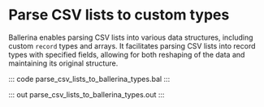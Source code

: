 # Parse CSV lists to custom types

Ballerina enables parsing CSV lists into various data structures, including custom `record` types and arrays. It facilitates parsing CSV lists into record types with specified fields, allowing for both reshaping of the data and maintaining its original structure.

::: code parse_csv_lists_to_ballerina_types.bal :::

::: out parse_csv_lists_to_ballerina_types.out :::

